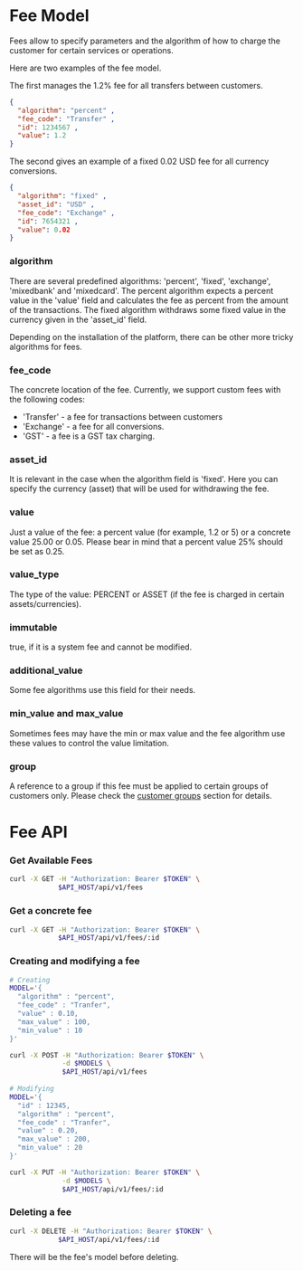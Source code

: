 # Fee Model

Fees allow to specify parameters and the algorithm of how to charge the customer
for certain services or operations.

Here are two examples of the fee model.

The first manages the 1.2% fee for all transfers between customers.

```json
{
  "algorithm": "percent" ,
  "fee_code": "Transfer" ,
  "id": 1234567 ,
  "value": 1.2
}
```

The second gives an example of a fixed 0.02 USD fee for all currency conversions.

```json
{
  "algorithm": "fixed" ,
  "asset_id": "USD" ,
  "fee_code": "Exchange" ,
  "id": 7654321 ,
  "value": 0.02
}
```

### algorithm

There are several predefined algorithms: 'percent', 'fixed', 'exchange', 'mixedbank' and
'mixedcard'. The percent algorithm expects a percent value in the 'value' field and
calculates the fee as percent from the amount of the transactions. The fixed algorithm
withdraws some fixed value in the currency given in the 'asset_id' field.

Depending on the installation of the platform, there can be other more tricky algorithms
for fees.

### fee_code

The concrete location of the fee. Currently, we support custom fees with the following codes:

* 'Transfer' - a fee for transactions between customers
* 'Exchange' - a fee for all conversions.
* 'GST' - a fee is a GST tax charging.

### asset_id

It is relevant in the case when the algorithm field is 'fixed'. Here you can specify the currency (asset)
that will be used for withdrawing the fee.

### value

Just a value of the fee: a percent value (for example, 1.2 or 5) or a concrete value
25.00 or 0.05. Please bear in mind that a percent value 25% should be set as 0.25.

### value_type

The type of the value: PERCENT or ASSET (if the fee is charged in certain assets/currencies).

### immutable

true, if it is a system fee and cannot be modified.

### additional_value

Some fee algorithms use this field for their needs.

### min_value and max_value

Sometimes fees may have the min or max value and the fee algorithm use these values
to control the value limitation.

### group

A reference to a group if this fee must be applied to certain groups of customers only.
Please check the [customer groups](./customer_group.md) section for details.

# Fee API

### Get Available Fees

```bash
curl -X GET -H "Authorization: Bearer $TOKEN" \
            $API_HOST/api/v1/fees
```

### Get a concrete fee

```bash
curl -X GET -H "Authorization: Bearer $TOKEN" \
            $API_HOST/api/v1/fees/:id
```

### Creating and modifying a fee

```bash
# Creating
MODEL='{
  "algorithm" : "percent",
  "fee_code" : "Tranfer",
  "value" : 0.10,
  "max_value" : 100,
  "min_value" : 10 
}'

curl -X POST -H "Authorization: Bearer $TOKEN" \
             -d $MODELS \
             $API_HOST/api/v1/fees
             
# Modifying
MODEL='{
  "id" : 12345,
  "algorithm" : "percent",
  "fee_code" : "Tranfer",
  "value" : 0.20,
  "max_value" : 200,
  "min_value" : 20 
}'

curl -X PUT -H "Authorization: Bearer $TOKEN" \
             -d $MODELS \
             $API_HOST/api/v1/fees/:id             
```

### Deleting a fee

```bash
curl -X DELETE -H "Authorization: Bearer $TOKEN" \
            $API_HOST/api/v1/fees/:id
```

There will be the fee's model before deleting.
